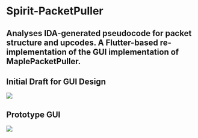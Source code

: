 # Spirit-PacketPuller
Analyses IDA-generated pseudocode for packet structure and upcodes. A Flutter-based re-implementation of the GUI implementation of MaplePacketPuller.
---
## Initial Draft for GUI Design
![](https://i.imgur.com/OMbChUD.png)

## Prototype GUI
![](https://i.imgur.com/Zmsc22x.png)